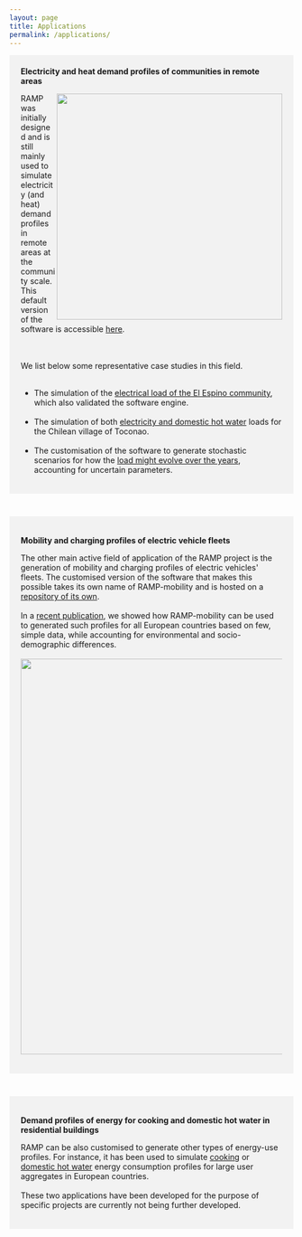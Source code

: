 ```yaml
---
layout: page
title: Applications
permalink: /applications/
---
```


<div style="background-color: #F2F2F2; text-align:left; vertical-align: middle; padding:20px 20px;" width="350">
<h style="color: "><b>Electricity and heat demand profiles of communities in remote areas</b>

<p><img src="/assets/ramp_cloud.gif" width="400" align="right" class="pad-top-left"/></p>


RAMP was initially designed and is still mainly used to simulate electricity (and heat) demand profiles in remote areas at the community scale. This default version of the software is accessible <a href="https://github.com/RAMP-project/RAMP">here</a>.

<br><br>
We list below some representative case studies in this field.
<br><br>


<ul>
  <li>The simulation of the <a href="https://doi.org/10.1016/j.energy.2019.04.097">electrical load of the El Espino community</a>, which also validated the software engine.</li>
  <br>
  <li>The simulation of both <a href="https://doi.org/10.3390/app10217445">electricity and domestic hot water</a> loads for the Chilean village of Toconao.</li>
  <br>
  <li>The customisation of the software to generate stochastic scenarios for how the <a href="https://doi.org/10.1016/j.esd.2020.07.002">load might evolve over the years</a>, accounting for uncertain parameters.</li>
</ul>
</h>
</div>
<div style="background-color: ; text-align:left; vertical-align: middle; padding:20px 20px;" width="350"></div>

<div style="background-color: #F2F2F2; text-align:left; vertical-align: middle; padding:20px 20px;" width="350">

<p><b>Mobility and charging profiles of electric vehicle fleets</b></p>

<p>The other main active field of application of the RAMP project is the generation of mobility and charging profiles of electric vehicles' fleets. The customised version of the software that makes this possible takes its own name of RAMP-mobility and is hosted on a <a href="https://github.com/RAMP-project/RAMP-mobility">repository of its own</a>.
<br><br>
In a <a href="https://doi.org/10.1016/j.apenergy.2022.118676">recent publication</a>, we showed how RAMP-mobility can be used to generated such profiles for all European countries based on few, simple data, while accounting for environmental and socio-demographic differences.
<br><br>
<img src="/assets/vehicles.gif" width="700" align="center"/>
<br>

</p>

</div>

<div style="background-color: ; text-align:left; vertical-align: middle; padding:20px 20px;" width="350"></div>

<div style="background-color: #F2F2F2; text-align:left; vertical-align: middle; padding:20px 20px;" width="350">
<p><b>Demand profiles of energy for cooking and domestic hot water in residential buildings</b></p>

RAMP can be also customised to generate other types of energy-use profiles. For instance, it has been used to simulate <a href="https://sentinel.energy/wp-content/uploads/2021/03/D4.2-EC.pdf">cooking</a> or <a href="https://re.public.polimi.it/retrieve/e0c31c0f-a7b8-4599-e053-1705fe0aef77/ECOS2020-lombardi_quoilin_colombo-flexibility%20of%20smart%20p2h%20vpps.pdf">domestic hot water</a> energy consumption profiles for large user aggregates in European countries. 
<br><br>
These two applications have been developed for the purpose of specific projects are currently not being further developed.